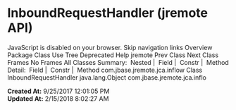 # InboundRequestHandler (jremote   API)

JavaScript is disabled on your browser. Skip navigation links Overview Package Class Use Tree Deprecated Help jremote Prev Class Next Class Frames No Frames All Classes Summary:  Nested |  Field |  Constr |  Method Detail:  Field |  Constr |  Method com.jbase.jremote.jca.inflow Class InboundRequestHandler java.lang.Object com.jbase.jremote.jca.inflo  

**Created At:** 9/25/2017 12:01:05 PM  
**Updated At:** 2/15/2018 8:02:27 AM  


